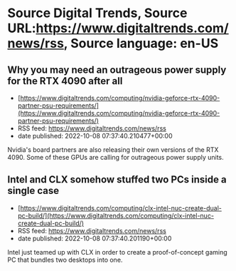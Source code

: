 # Source Digital Trends, Source URL:https://www.digitaltrends.com/news/rss, Source language: en-US

## Why you may need an outrageous power supply for the RTX 4090 after all
 - [https://www.digitaltrends.com/computing/nvidia-geforce-rtx-4090-partner-psu-requirements/](https://www.digitaltrends.com/computing/nvidia-geforce-rtx-4090-partner-psu-requirements/)
 - RSS feed: https://www.digitaltrends.com/news/rss
 - date published: 2022-10-08 07:37:40.210477+00:00

Nvidia's board partners are also releasing their own versions of the RTX 4090. Some of these GPUs are calling for outrageous power supply units.

## Intel and CLX somehow stuffed two PCs inside a single case
 - [https://www.digitaltrends.com/computing/clx-intel-nuc-create-dual-pc-build/](https://www.digitaltrends.com/computing/clx-intel-nuc-create-dual-pc-build/)
 - RSS feed: https://www.digitaltrends.com/news/rss
 - date published: 2022-10-08 07:37:40.201190+00:00

Intel just teamed up with CLX in order to create a proof-of-concept gaming PC that bundles two desktops into one.
